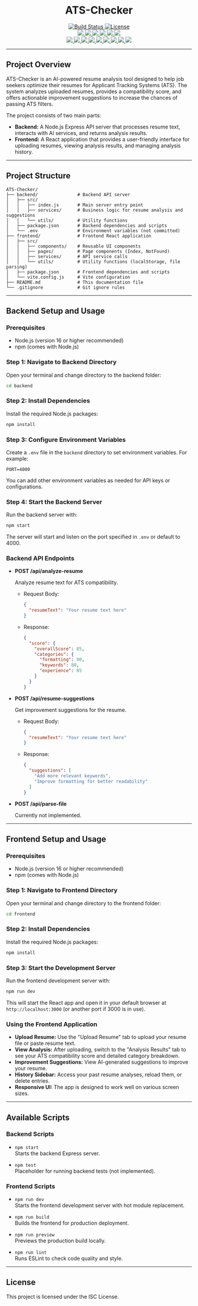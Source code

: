 <h1 align="center">ATS-Checker</h1>

<p align="center">
  <a href="https://example.com/build-status">
    <img src="https://img.shields.io/badge/build-passing-brightgreen" alt="Build Status" />
  </a>
  <a href="LICENSE">
    <img src="https://img.shields.io/badge/license-ISC-blue" alt="License" />
  </a>
  <br>
  <!-- Backend Badges -->
  <a href="https://www.npmjs.com/package/express">
    <img src="https://img.shields.io/badge/Express-000000?style=flat&logo=express&logoColor=white" />
  </a>
  <a href="https://www.npmjs.com/package/cors">
    <img src="https://img.shields.io/badge/CORS-00599C?style=flat&logo=apachespark&logoColor=white" />
  </a>
  <a href="https://www.npmjs.com/package/dotenv">
    <img src="https://img.shields.io/badge/dotenv-8DD6F9?style=flat&logo=envato&logoColor=black" />
  </a>
  <a href="https://www.npmjs.com/package/groq-sdk">
    <img src="https://img.shields.io/badge/groq--sdk-FF6B00?style=flat&logo=data&logoColor=white" />
  </a>
  <a href="https://www.npmjs.com/package/mammoth">
    <img src="https://img.shields.io/badge/mammoth-5C2D91?style=flat&logo=python&logoColor=white" />
  </a>
  <a href="https://www.npmjs.com/package/@google/generative-ai">
    <img src="https://img.shields.io/badge/@google/generative--ai-34A853?style=flat&logo=google&logoColor=white" />
  </a>
  <br>
  <!-- Frontend Badges -->
  <a href="https://www.npmjs.com/package/react">
    <img src="https://img.shields.io/badge/React-61DAFB?style=flat&logo=react&logoColor=black" />
  </a>
  <a href="https://www.npmjs.com/package/react-router-dom">
    <img src="https://img.shields.io/badge/React_Router_DOM-CA4245?style=flat&logo=reactrouter&logoColor=white" />
  </a>
  <a href="https://www.npmjs.com/package/vite">
    <img src="https://img.shields.io/badge/Vite-646CFF?style=flat&logo=vite&logoColor=white" />
  </a>
  <a href="https://www.npmjs.com/package/lucide-react">
    <img src="https://img.shields.io/badge/Lucide_React-4C4CFF?style=flat&logo=feather&logoColor=white" />
  </a>
  <a href="https://www.npmjs.com/package/sonner">
    <img src="https://img.shields.io/badge/Sonner-FFB900?style=flat&logo=soundcloud&logoColor=black" />
  </a>
  <a href="https://www.npmjs.com/package/react-dropzone">
    <img src="https://img.shields.io/badge/React_Dropzone-00C7B7?style=flat&logo=dropbox&logoColor=white" />
  </a>
  <a href="https://www.npmjs.com/package/pdfjs-dist">
    <img src="https://img.shields.io/badge/pdfjs--dist-FF5252?style=flat&logo=adobeacrobatreader&logoColor=white" />
  </a>
  <a href="https://www.npmjs.com/package/date-fns">
    <img src="https://img.shields.io/badge/date--fns-007ACC?style=flat&logo=clockify&logoColor=white" />
  </a>
  <a href="https://www.npmjs.com/package/@google/generative-ai">
    <img src="https://img.shields.io/badge/@google/generative--ai-34A853?style=flat&logo=google&logoColor=white" />
  </a>
</p>

---

## Project Overview

ATS-Checker is an AI-powered resume analysis tool designed to help job seekers optimize their resumes for Applicant Tracking Systems (ATS). The system analyzes uploaded resumes, provides a compatibility score, and offers actionable improvement suggestions to increase the chances of passing ATS filters.

The project consists of two main parts:

- **Backend:** A Node.js Express API server that processes resume text, interacts with AI services, and returns analysis results.
- **Frontend:** A React application that provides a user-friendly interface for uploading resumes, viewing analysis results, and managing analysis history.

---

## Project Structure

```
ATS-Checker/
├── backend/               # Backend API server
│   ├── src/
│   │   ├── index.js       # Main server entry point
│   │   ├── services/      # Business logic for resume analysis and suggestions
│   │   └── utils/         # Utility functions
│   ├── package.json       # Backend dependencies and scripts
│   └── .env               # Environment variables (not committed)
├── frontend/              # Frontend React application
│   ├── src/
│   │   ├── components/    # Reusable UI components
│   │   ├── pages/         # Page components (Index, NotFound)
│   │   ├── services/      # API service calls
│   │   └── utils/         # Utility functions (localStorage, file parsing)
│   ├── package.json       # Frontend dependencies and scripts
│   └── vite.config.js     # Vite configuration
├── README.md              # This documentation file
└── .gitignore             # Git ignore rules
```

---

## Backend Setup and Usage

### Prerequisites

- Node.js (version 16 or higher recommended)
- npm (comes with Node.js)

### Step 1: Navigate to Backend Directory

Open your terminal and change directory to the backend folder:

```bash
cd backend
```

### Step 2: Install Dependencies

Install the required Node.js packages:

```bash
npm install
```

### Step 3: Configure Environment Variables

Create a `.env` file in the `backend` directory to set environment variables. For example:

```
PORT=4000
```

You can add other environment variables as needed for API keys or configurations.

### Step 4: Start the Backend Server

Run the backend server with:

```bash
npm start
```

The server will start and listen on the port specified in `.env` or default to 4000.

### Backend API Endpoints

- **POST /api/analyze-resume**

  Analyze resume text for ATS compatibility.

  - Request Body:

    ```json
    {
      "resumeText": "Your resume text here"
    }
    ```

  - Response:

    ```json
    {
      "score": {
        "overallScore": 85,
        "categories": {
          "formatting": 90,
          "keywords": 80,
          "experience": 85
        }
      }
    }
    ```

- **POST /api/resume-suggestions**

  Get improvement suggestions for the resume.

  - Request Body:

    ```json
    {
      "resumeText": "Your resume text here"
    }
    ```

  - Response:

    ```json
    {
      "suggestions": [
        "Add more relevant keywords",
        "Improve formatting for better readability"
      ]
    }
    ```

- **POST /api/parse-file**

  Currently not implemented.

---

## Frontend Setup and Usage

### Prerequisites

- Node.js (version 16 or higher recommended)
- npm (comes with Node.js)

### Step 1: Navigate to Frontend Directory

Open your terminal and change directory to the frontend folder:

```bash
cd frontend
```

### Step 2: Install Dependencies

Install the required Node.js packages:

```bash
npm install
```

### Step 3: Start the Development Server

Run the frontend development server with:

```bash
npm run dev
```

This will start the React app and open it in your default browser at `http://localhost:3000` (or another port if 3000 is in use).

### Using the Frontend Application

- **Upload Resume:** Use the "Upload Resume" tab to upload your resume file or paste resume text.
- **View Analysis:** After uploading, switch to the "Analysis Results" tab to see your ATS compatibility score and detailed category breakdown.
- **Improvement Suggestions:** View AI-generated suggestions to improve your resume.
- **History Sidebar:** Access your past resume analyses, reload them, or delete entries.
- **Responsive UI:** The app is designed to work well on various screen sizes.

---

## Available Scripts

### Backend Scripts

- `npm start`  
  Starts the backend Express server.

- `npm test`  
  Placeholder for running backend tests (not implemented).

### Frontend Scripts

- `npm run dev`  
  Starts the frontend development server with hot module replacement.

- `npm run build`  
  Builds the frontend for production deployment.

- `npm run preview`  
  Previews the production build locally.

- `npm run lint`  
  Runs ESLint to check code quality and style.

---

## License

This project is licensed under the ISC License.
